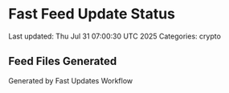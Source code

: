 # Fast Feed Update Status
Last updated: Thu Jul 31 07:00:30 UTC 2025
Categories: crypto

## Feed Files Generated

Generated by Fast Updates Workflow
